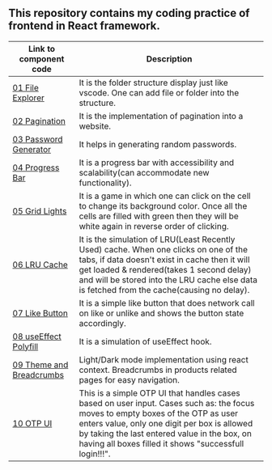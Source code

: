 <h2>This repository contains my coding practice of frontend in React framework.</h2>
<table>
  <thead>
    <tr><th>Link to component code</th><th>Description</th></tr>
  </thead>
  <tbody>
    <tr>
      <td><a href="https://github.com/KhushiiVora/FrontendPractice/tree/main/src/components/01%20file%20explorer">01 File Explorer</a></td>
      <td> It is the folder structure display just like vscode. One can add file or folder into the structure.</td>
    </tr>
    <tr>
      <td><a href="https://github.com/KhushiiVora/FrontendPractice/tree/main/src/components/02%20pagination">02 Pagination</a></td>
      <td> It is the implementation of pagination into a website.</td>
    </tr>
    <tr>
    <td><a href="https://github.com/KhushiiVora/FrontendPractice/tree/main/src/components/03%20password%20generator">03 Password Generator</a></td>
    <td>It helps in generating random passwords.</td>
    </tr>
    <tr>
    <td><a href="https://github.com/KhushiiVora/FrontendPractice/tree/main/src/components/04%20progress%20bar">04 Progress Bar</a></td>
    <td>It is a progress bar with accessibility and scalability(can accommodate new functionality).</td>
    </tr>
    <tr>
    <td><a href="https://github.com/KhushiiVora/FrontendPractice/tree/main/src/components/05%20grid%20lights">05 Grid Lights</a></td>
    <td>It is a game in which one can click on the cell to change its background color. Once all the cells are filled with green then they will be white again in reverse order of clicking.</td>
    </tr>
    <tr>
    <td><a href="https://github.com/KhushiiVora/FrontendPractice/tree/main/src/components/06%20LRU%20cache">06 LRU Cache</a></td>
    <td>It is the simulation of LRU(Least Recently Used) cache. When one clicks on one of the tabs, if data doesn't exist in cache then it will get loaded & rendered(takes 1 second delay) and will be stored into the LRU cache else data is fetched from the cache(causing no delay).</td>
    </tr>
    <tr>
    <td><a href="https://github.com/KhushiiVora/FrontendPractice/tree/main/src/components/07%20like%20button">07 Like Button</a></td>
    <td>It is a simple like button that does network call on like or unlike and shows the button state accordingly.</td>
    </tr>
    <tr>
    <td><a href="https://github.com/KhushiiVora/FrontendPractice/tree/main/src/components/08%20use%20effect%20polyfill">08 useEffect Polyfill</a></td>
    <td>It is a simulation of useEffect hook.</td>
    </tr>
    <tr>
    <td><a href="https://github.com/KhushiiVora/FrontendPractice/tree/main/src/components/09%20theme%20n%20breadcrumbs">09 Theme and Breadcrumbs</a></td>
    <td>Light/Dark mode implementation using react context. Breadcrumbs in products related pages for easy navigation.</td>
    </tr>
    <tr>
    <td><a href="https://github.com/KhushiiVora/FrontendPractice/tree/main/src/components/10%20OTP%20UI">10 OTP UI</a></td>
    <td>This is a simple OTP UI that handles cases based on user input. Cases such as: the focus moves to empty boxes of the OTP as user enters value, only one digit per box is allowed by taking the last entered value in the box, on having all boxes filled it shows "successfull login!!!".</td>
    </tr>
  </tbody>
</table>
